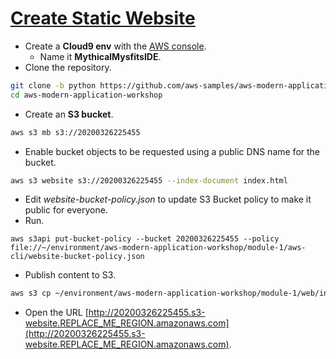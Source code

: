 # [Create Static Website](https://aws.amazon.com/es/getting-started/projects/build-modern-app-fargate-lambda-dynamodb-python/module-one/)
- Create a **Cloud9 env** with the [AWS console](https://console.aws.amazon.com).
  - Name it **MythicalMysfitsIDE**.
- Clone the repository.
```bash
git clone -b python https://github.com/aws-samples/aws-modern-application-workshop.git
cd aws-modern-application-workshop
```
- Create an **S3 bucket**.
```bash
aws s3 mb s3://20200326225455
```
- Enable bucket objects to be requested using a public DNS name for the bucket.
```bash
aws s3 website s3://20200326225455 --index-document index.html
```
- Edit *website-bucket-policy.json* to update S3 Bucket policy to make it public for everyone.
- Run.
```
aws s3api put-bucket-policy --bucket 20200326225455 --policy file://~/environment/aws-modern-application-workshop/module-1/aws-cli/website-bucket-policy.json
```
- Publish content to S3.
```bash
aws s3 cp ~/environment/aws-modern-application-workshop/module-1/web/index.html s3://20200326225455/index.html 
```
- Open the URL [http://20200326225455.s3-website.REPLACE_ME_REGION.amazonaws.com](http://20200326225455.s3-website.REPLACE_ME_REGION.amazonaws.com).
